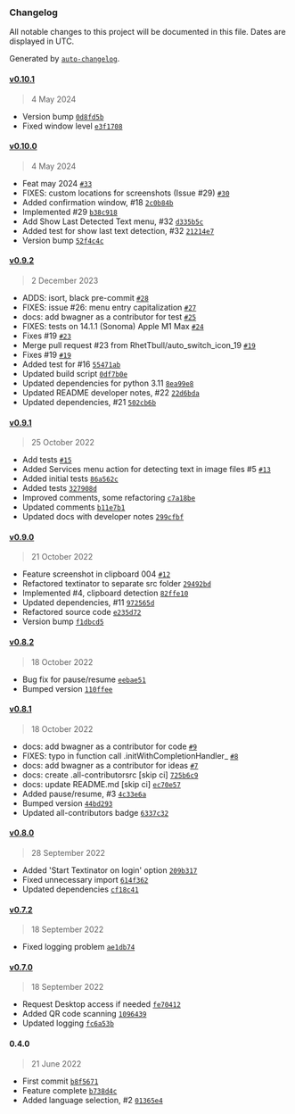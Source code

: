 ### Changelog

All notable changes to this project will be documented in this file. Dates are displayed in UTC.

Generated by [`auto-changelog`](https://github.com/CookPete/auto-changelog).

#### [v0.10.1](https://github.com/RhetTbull/textinator/compare/v0.10.0...v0.10.1)

> 4 May 2024

- Version bump [`0d8fd5b`](https://github.com/RhetTbull/textinator/commit/0d8fd5b66cf33f6f9f538922e5d16f74585fe93c)
- Fixed window level [`e3f1708`](https://github.com/RhetTbull/textinator/commit/e3f170835966b386c504e781e2512578acf20eac)

#### [v0.10.0](https://github.com/RhetTbull/textinator/compare/v0.9.2...v0.10.0)

> 4 May 2024

- Feat may 2024 [`#33`](https://github.com/RhetTbull/textinator/pull/33)
- FIXES: custom locations for screenshots (Issue #29) [`#30`](https://github.com/RhetTbull/textinator/pull/30)
- Added confirmation window, #18 [`2c0b84b`](https://github.com/RhetTbull/textinator/commit/2c0b84beb24a21f8f1d947f04637fd390a26eab3)
- Implemented #29 [`b38c918`](https://github.com/RhetTbull/textinator/commit/b38c918f56f12791718c8637c3ea2a35ce68e41a)
- Add Show Last Detected Text menu, #32 [`d335b5c`](https://github.com/RhetTbull/textinator/commit/d335b5c0be896177384a00b8d0716278074a2097)
- Added test for show last text detection, #32 [`21214e7`](https://github.com/RhetTbull/textinator/commit/21214e7aece4406f867882d7e0acd875eb40c8c2)
- Version bump [`52f4c4c`](https://github.com/RhetTbull/textinator/commit/52f4c4c311f0f9445f0e330d891cfda19bc3a0b5)

#### [v0.9.2](https://github.com/RhetTbull/textinator/compare/v0.9.1...v0.9.2)

> 2 December 2023

- ADDS: isort, black pre-commit [`#28`](https://github.com/RhetTbull/textinator/pull/28)
- FIXES: issue #26: menu entry capitalization [`#27`](https://github.com/RhetTbull/textinator/pull/27)
- docs: add bwagner as a contributor for test [`#25`](https://github.com/RhetTbull/textinator/pull/25)
- FIXES: tests on 14.1.1 (Sonoma) Apple M1 Max [`#24`](https://github.com/RhetTbull/textinator/pull/24)
- Fixes #19 [`#23`](https://github.com/RhetTbull/textinator/pull/23)
- Merge pull request #23 from RhetTbull/auto_switch_icon_19 [`#19`](https://github.com/RhetTbull/textinator/issues/19)
- Fixes #19 [`#19`](https://github.com/RhetTbull/textinator/issues/19)
- Added test for #16 [`55471ab`](https://github.com/RhetTbull/textinator/commit/55471ab2d764bc3e80193257fc5c0f4327b6f93f)
- Updated build script [`0df7b0e`](https://github.com/RhetTbull/textinator/commit/0df7b0e1ce2166f900d5f70bbe215e0097662aa2)
- Updated dependencies for python 3.11 [`8ea99e8`](https://github.com/RhetTbull/textinator/commit/8ea99e81fd0e14938563b8ce2c7fd72f47ca54ab)
- Updated README developer notes, #22 [`22d6bda`](https://github.com/RhetTbull/textinator/commit/22d6bda87f5a9f37a0ef2d54b8c6bd64de208542)
- Updated dependencies, #21 [`502cb6b`](https://github.com/RhetTbull/textinator/commit/502cb6b6f372f3e1a83358c3c84b4801da085a68)

#### [v0.9.1](https://github.com/RhetTbull/textinator/compare/v0.9.0...v0.9.1)

> 25 October 2022

- Add tests [`#15`](https://github.com/RhetTbull/textinator/pull/15)
- Added Services menu action for detecting text in image files #5 [`#13`](https://github.com/RhetTbull/textinator/pull/13)
- Added initial tests [`86a562c`](https://github.com/RhetTbull/textinator/commit/86a562c46bf2bead5cb621999c3cdfa536c36483)
- Added tests [`327908d`](https://github.com/RhetTbull/textinator/commit/327908deaa9696404280b652a432c5b60a51ee10)
- Improved comments, some refactoring [`c7a18be`](https://github.com/RhetTbull/textinator/commit/c7a18bed9c6754ee69c0092b8064b0a19945ef49)
- Updated comments [`b11e7b1`](https://github.com/RhetTbull/textinator/commit/b11e7b1c5744a4d6b8ff58f6afd9fa63547cce18)
- Updated docs with developer notes [`299cfbf`](https://github.com/RhetTbull/textinator/commit/299cfbfd8a7a440e637c8ccda2458503644f961b)

#### [v0.9.0](https://github.com/RhetTbull/textinator/compare/v0.8.2...v0.9.0)

> 21 October 2022

- Feature screenshot in clipboard 004 [`#12`](https://github.com/RhetTbull/textinator/pull/12)
- Refactored textinator to separate src folder [`29492bd`](https://github.com/RhetTbull/textinator/commit/29492bd6214aa3d1fb96b809cb486e8bf46d9e00)
- Implemented #4, clipboard detection [`82ffe10`](https://github.com/RhetTbull/textinator/commit/82ffe10bc074ea7cdf8f105fda697b506b893558)
- Updated dependencies, #11 [`972565d`](https://github.com/RhetTbull/textinator/commit/972565daf6278f05b56f0f3cbab141cbc1b22295)
- Refactored source code [`e235d72`](https://github.com/RhetTbull/textinator/commit/e235d72946f30a76abc4f1c5595608b916a797e0)
- Version bump [`f1dbcd5`](https://github.com/RhetTbull/textinator/commit/f1dbcd5772c17fa6c3bbbcd0fba67441864d05fb)

#### [v0.8.2](https://github.com/RhetTbull/textinator/compare/v0.8.1...v0.8.2)

> 18 October 2022

- Bug fix for pause/resume [`eebae51`](https://github.com/RhetTbull/textinator/commit/eebae51fd70f1faf41efe3d080f6652735fcef2e)
- Bumped version [`110ffee`](https://github.com/RhetTbull/textinator/commit/110ffee612f96aa7d72c6ba879feadab88de98b5)

#### [v0.8.1](https://github.com/RhetTbull/textinator/compare/v0.8.0...v0.8.1)

> 18 October 2022

- docs: add bwagner as a contributor for code [`#9`](https://github.com/RhetTbull/textinator/pull/9)
- FIXES: typo in function call .initWithCompletionHandler_ [`#8`](https://github.com/RhetTbull/textinator/pull/8)
- docs: add bwagner as a contributor for ideas [`#7`](https://github.com/RhetTbull/textinator/pull/7)
- docs: create .all-contributorsrc [skip ci] [`725b6c9`](https://github.com/RhetTbull/textinator/commit/725b6c92017297b0c22366a85afd09bb1de1f5ca)
- docs: update README.md [skip ci] [`ec70e57`](https://github.com/RhetTbull/textinator/commit/ec70e57314b1df4a4a4d9ae7443719e9874fb5cf)
- Added pause/resume, #3 [`4c33e6a`](https://github.com/RhetTbull/textinator/commit/4c33e6ac655e74d5050a24c6c89a8209d9aacd8c)
- Bumped version [`44bd293`](https://github.com/RhetTbull/textinator/commit/44bd293ff2e5786b239856a99e042a46280f980e)
- Updated all-contributors badge [`6337c32`](https://github.com/RhetTbull/textinator/commit/6337c3236e30affd78708611b6c9333b418db959)

#### [v0.8.0](https://github.com/RhetTbull/textinator/compare/v0.7.2...v0.8.0)

> 28 September 2022

- Added 'Start Textinator on login' option [`209b317`](https://github.com/RhetTbull/textinator/commit/209b3172683aede28dab76b5b7009df33cff417f)
- Fixed unnecessary import [`614f362`](https://github.com/RhetTbull/textinator/commit/614f362b570aaa5270348e16d2edd93868cd2b4f)
- Updated dependencies [`cf18c41`](https://github.com/RhetTbull/textinator/commit/cf18c41bce33136180924b9761a8a65c1f09c446)

#### [v0.7.2](https://github.com/RhetTbull/textinator/compare/v0.7.0...v0.7.2)

> 18 September 2022

- Fixed logging problem [`ae1db74`](https://github.com/RhetTbull/textinator/commit/ae1db7412701218288525346139e6dacdb3526c4)

#### [v0.7.0](https://github.com/RhetTbull/textinator/compare/0.4.0...v0.7.0)

> 18 September 2022

- Request Desktop access if needed [`fe70412`](https://github.com/RhetTbull/textinator/commit/fe70412f073195cbffd163a2733af3dff9e4a14c)
- Added QR code scanning [`1096439`](https://github.com/RhetTbull/textinator/commit/10964399032a1237917c97bc2e97a38c1947f9e5)
- Updated logging [`fc6a53b`](https://github.com/RhetTbull/textinator/commit/fc6a53b6bbee197f85a0aa2942bbf8646439b987)

#### 0.4.0

> 21 June 2022

- First commit [`b8f5671`](https://github.com/RhetTbull/textinator/commit/b8f567110016a4e51764f4f3a8d34aecb80c732c)
- Feature complete [`b738d4c`](https://github.com/RhetTbull/textinator/commit/b738d4c65fa648f72f7474ba62ef9187f097af32)
- Added language selection, #2 [`01365e4`](https://github.com/RhetTbull/textinator/commit/01365e4224a2beaf28a262e2ba868184ba481b72)
